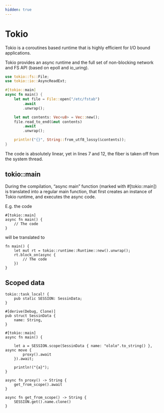 ```yaml
---
hidden: true
---
```


# Tokio

Tokio is a coroutines based runtime that is highly efficient for I/O bound applications.

Tokio provides an async runtime and the full set of non-blocking network and FS API (based on epoll and io\_uring).

```rust
use tokio::fs::File;
use tokio::io::AsyncReadExt;

#[tokio::main]
async fn main() {
    let mut file = File::open("/etc/fstab")
        .await
        .unwrap();

    let mut contents: Vec<u8> = Vec::new();
    file.read_to_end(&mut contents)
        .await
        .unwrap();

    println!("{}", String::from_utf8_lossy(&contents));
}
```

The code is absolutely linear, yet in lines 7 and 12, the fiber is taken off from the system thread.

## tokio::main

During the compilation, “async main” function (marked with #\[tokio::main]) is translated into a regular main function, that first creates an instance of Tokio runtime, and executes the async code.

E.g. the code

```
#[tokio::main]
async fn main() {
    // The code
}
```

will be translated to

```
fn main() {
    let mut rt = tokio::runtime::Runtime::new().unwrap();
    rt.block_on(async {
        // The code
    })
}
```

## Scoped data

```
tokio::task_local! {
    pub static SESSION: SessinData;
}

#[derive(Debug, Clone)]
pub struct SessinData {
    name: String,
}

#[tokio::main]
async fn main() {

    let a = SESSION.scope(SessinData { name: "ololo".to_string() }, async move {
        proxy().await
    }).await;

    println!("{a}");
}

async fn proxy() -> String {
    get_from_scope().await
}

async fn get_from_scope() -> String {
    SESSION.get().name.clone()
}
```
